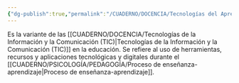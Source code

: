 ```yaml
---
{"dg-publish":true,"permalink":"/CUADERNO/DOCENCIA/Tecnologías del Aprendizaje y el Conocimiento (TAC)/"}
---
```


Es la variante de las [[CUADERNO/DOCENCIA/Tecnologías de la Información y la Comunicación (TIC)\|Tecnologías de la Información y la Comunicación (TIC)]] en la educación. Se refiere al uso de herramientas, recursos y aplicaciones tecnológicas y digitales durante el [[CUADERNO/PSICOLOGÍA/PEDAGOGÍA/Proceso de enseñanza-aprendizaje\|Proceso de enseñanza-aprendizaje]].